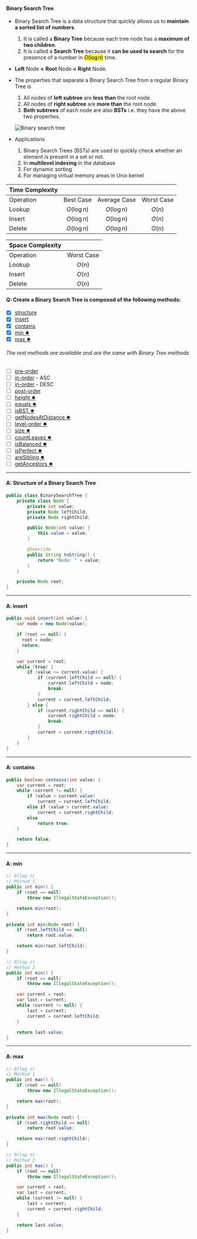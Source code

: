 #### Binary Search Tree

-   Binary Search Tree is a data structure that quickly allows us to **maintain a sorted list of numbers**.

    1. It is called a **Binary Tree** because each tree node has a **maximum of two children**.
    2. It is called a **Search Tree** because it **can be used to search** for the presence of a number in <mark>$O(\log n)$</mark> time.

-   **Left** Node **<** **Root** Node **<** **Right** Node.
-   The properties that separate a Binary Search Tree from a regular Binary Tree is

    1. All nodes of **left subtree** are **less than** the root node.
    2. All nodes of **right subtree** are **more than** the root node.
    3. **Both subtrees** of each node are also **BSTs** i.e. they have the above two properties.

    ![Binary search tree](../assets/binary-search-tree.webp)

-   Applications
    1.  Binary Search Trees (BSTs) are used to quickly check whether an element is present in a set or not.
    2.  In **multilevel indexing** in the database
    3.  For dynamic sorting
    4.  For managing virtual memory areas in Unix kernel

| Time Complexity |             |              |            |
| :-------------- | :---------: | :----------: | :--------: |
| Operation       |  Best Case  | Average Case | Worst Case |
| Lookup          | $O(\log n)$ | $O(\log n)$  |   $O(n)$   |
| Insert          | $O(\log n)$ | $O(\log n)$  |   $O(n)$   |
| Delete          | $O(\log n)$ | $O(\log n)$  |   $O(n)$   |

| Space Complexity |            |
| :--------------- | :--------: |
| Operation        | Worst Case |
| Lookup           |   $O(n)$   |
| Insert           |   $O(n)$   |
| Delete           |   $O(n)$   |

#### Q: Create a Binary Search Tree is composed of the following methods:

-   [x] [structure](#a-structure-of-a-binary-search-tree)
-   [x] [insert](#a-insert)
-   [x] [contains](#a-contains)
-   [x] [min ✸](#a-min)
-   [x] [max ✸](#a-max)

###### The rest methods are available and are the same with Binary Tree methods

-   [ ] [pre-order](#a-pre-order)
-   [ ] [in-order](#a-in-order-asc) - ASC
-   [ ] [in-order](#a-in-order-desc) - DESC
-   [ ] [post-order](#a-post-order)
-   [ ] [height ✸](#a-height)
-   [ ] [equals ✸](#a-equals)
-   [ ] [isBST ✸](#a-isbst)
-   [ ] [getNodesAtDistance ✸](#a-getnodesatdistance)
-   [ ] [level-order ✸](#a-level-order)
-   [ ] [size ✸](#a-size)
-   [ ] [countLeaves ✸](#a-countleaves)
-   [ ] [isBalanced ✸](#a-isbalanced)
-   [ ] [isPerfect ✸](#a-isperfect)
-   [ ] [areSibling ✸](#a-aresibling)
-   [ ] [getAncestors ✸](#a-getancestors)

---

#### A: Structure of a Binary Search Tree

```Java
public class BinarySearchTree {
    private class Node {
        private int value;
        private Node leftChild;
        private Node rightChild;

        public Node(int value) {
            this.value = value;
        }

        @Override
        public String toString() {
            return "Node: " + value;
        }
    }

    private Node root;
}
```

---

#### A: insert

```Java
public void insert(int value) {
    var node = new Node(value);

    if (root == null) {
      root = node;
      return;
    }

    var current = root;
    while (true) {
        if (value <= current.value) {
            if (current.leftChild == null) {
                current.leftChild = node;
                break;
            }
            current = current.leftChild;
        } else {
            if (current.rightChild == null) {
                current.rightChild = node;
                break;
            }
            current = current.rightChild;
        }
    }
}
```

---

#### A: contains

```Java
public boolean contains(int value) {
    var current = root;
    while (current != null) {
        if (value < current.value)
            current = current.leftChild;
        else if (value > current.value)
            current = current.rightChild;
        else
            return true;
    }

    return false;
}
```

---

#### A: min

```Java
// O(log n)
// Method 1
public int min() {
    if (root == null)
        throw new IllegalStateException();

    return min(root);
}

private int min(Node root) {
    if (root.leftChild == null)
        return root.value;

    return min(root.leftChild);
}

// O(log n)
// Method 2
public int min() {
    if (root == null)
        throw new IllegalStateException();

    var current = root;
    var last = current;
    while (current != null) {
        last = current;
        current = current.leftChild;
    }

    return last.value;
}
```

---

#### A: max

```Java
// O(log n)
// Method 1
public int max() {
    if (root == null)
        throw new IllegalStateException();

    return max(root);
}

private int max(Node root) {
    if (root.rightChild == null)
        return root.value;

    return max(root.rightChild);
}

// O(log n)
// Method 2
public int max() {
    if (root == null)
        throw new IllegalStateException();

    var current = root;
    var last = current;
    while (current != null) {
        last = current;
        current = current.rightChild;
    }

    return last.value;
}
```
